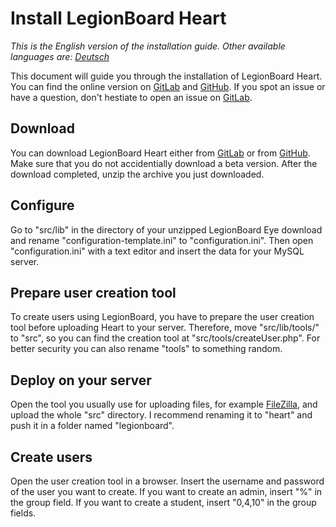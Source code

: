 # Install LegionBoard Heart

*This is the English version of the installation guide. Other available
languages are: [Deutsch](german.md)*

This document will guide you through the installation of LegionBoard Heart.
You can find the online version on
[GitLab](https://gitlab.com/legionboard/heart/blob/master/install/english.md) and
[GitHub](https://github.com/legionboard/heart/blob/master/install/english.md). If
you spot an issue or have a question, don't hestiate to open an issue
on [GitLab](https://gitlab.com/legionboard/heart/issues).

## Download

You can download LegionBoard Heart either from
[GitLab](https://gitlab.com/legionboard/heart/tags) or from
[GitHub](https://github.com/legionboard/heart/releases). Make sure
that you do not accidentially download a beta version. After the download
completed, unzip the archive you just downloaded.

## Configure

Go to "src/lib" in the directory of your unzipped LegionBoard Eye download
and rename "configuration-template.ini" to "configuration.ini".
Then open "configuration.ini" with a text editor and insert the data
for your MySQL server.

## Prepare user creation tool

To create users using LegionBoard, you have to prepare the user creation
tool before uploading Heart to your server. Therefore, move "src/lib/tools/"
to "src", so you can find the creation tool at "src/tools/createUser.php".
For better security you can also rename "tools" to something random.

## Deploy on your server

Open the tool you usually use for uploading files, for example
[FileZilla](https://filezilla-project.org/), and upload the whole "src"
directory. I recommend renaming it to "heart" and push it in a folder
named "legionboard".

## Create users

Open the user creation tool in a browser. Insert the username and password
of the user you want to create. If you want to create an admin, insert "%"
in the group field. If you want to create a student, insert "0,4,10" in
the group fields.

